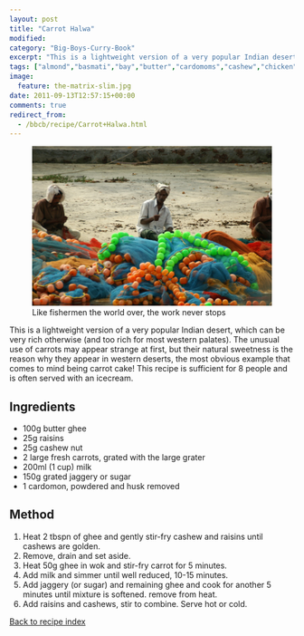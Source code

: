 ```yaml
---
layout: post
title: "Carrot Halwa"
modified:
category: "Big-Boys-Curry-Book"
excerpt: "This is a lightweight version of a very popular Indian desert, which can be very"
tags: ["almond","basmati","bay","butter","cardomoms","cashew","chicken","cinnamon","cloves","cumin","ghee","lamb","mace","nuts","pepper","rice","saffron","turmeric"]
image:
  feature: the-matrix-slim.jpg
date: 2011-09-13T12:57:15+00:00
comments: true
redirect_from: 
  - /bbcb/recipe/Carrot+Halwa.html
---
```


<figure>
	<a href="/images/bbcb/pict2375.jpg" alt="Fishermen, Ashtamudi Lake, Kerala, India" title="Fishermen, Ashtamudi Lake, Kerala, India &#169; Ashley Kitson 12/09/2011"><img src="/images/bbcb/pict2375.jpg"/></a>
	<figcaption>Like fishermen the world over, the work never stops</figcaption>
</figure>

This is a lightweight version of a very popular Indian desert, which can be very rich otherwise (and too rich for most western palates).  The unusual use of carrots may appear strange at first, but their natural sweetness is the reason why they appear in western deserts, the most obvious example that comes to mind being carrot cake!  This recipe is sufficient for 8 people and is often served with an icecream.
        
## Ingredients
        
<ul><li>100g butter ghee</li><li>25g raisins</li><li>25g cashew nut</li><li>2 large fresh carrots, grated with the large grater</li><li>200ml (1 cup) milk</li><li>150g grated jaggery or sugar</li><li>1 cardomon, powdered and husk removed</li></ul>
        
## Method

<ol><li>Heat 2 tbspn of ghee and gently stir-fry cashew and raisins until cashews are golden.</li><li>Remove, drain and set aside.</li><li>Heat 50g ghee in wok and stir-fry carrot for 5 minutes.</li><li>Add milk and simmer until well reduced, 10-15 minutes.</li><li>Add jaggery (or sugar) and remaining ghee and cook for another 5 minutes until mixture is softened.  remove from heat.</li><li>Add raisins and cashews, stir to combine.  Serve hot or cold.</li></ol>   

<a href="/bbcb">Back to recipe index</a>      